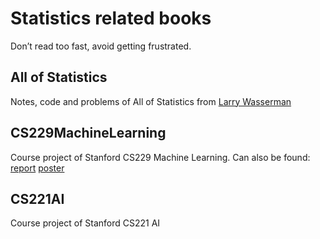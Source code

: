 # Statistics related books
Don’t read too fast, avoid getting frustrated.

## All of Statistics
Notes, code and problems of All of Statistics from [Larry Wasserman](http://www.stat.cmu.edu/~larry/)

## CS229MachineLearning
Course project of Stanford CS229 Machine Learning. Can also be found:
[report](http://cs229.stanford.edu/proj2018/report/184.pdf) 
[poster](http://cs229.stanford.edu/proj2018/poster/184.pdf)

## CS221AI
Course project of Stanford CS221 AI 
